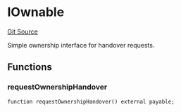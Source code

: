 # IOwnable
[Git Source](https://github.com/NaniDAO/accounts/blob/ce662883d04645306a7e3363a72f54ee359035a3/src/ownership/Keys.sol)

Simple ownership interface for handover requests.


## Functions
### requestOwnershipHandover


```solidity
function requestOwnershipHandover() external payable;
```

